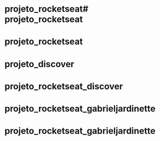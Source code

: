 # projeto_rocketseat# projeto_rocketseat
# projeto_rocketseat
# projeto_discover
# projeto_rocketseat_discover
# projeto_rocketseat_gabrieljardinette
# projeto_rocketseat_gabrieljardinette
